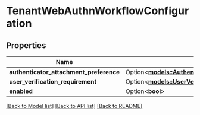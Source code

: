 # TenantWebAuthnWorkflowConfiguration

## Properties

Name | Type | Description | Notes
------------ | ------------- | ------------- | -------------
**authenticator_attachment_preference** | Option<[**models::AuthenticatorAttachmentPreference**](AuthenticatorAttachmentPreference.md)> |  | [optional]
**user_verification_requirement** | Option<[**models::UserVerificationRequirement**](UserVerificationRequirement.md)> |  | [optional]
**enabled** | Option<**bool**> |  | [optional]

[[Back to Model list]](../README.md#documentation-for-models) [[Back to API list]](../README.md#documentation-for-api-endpoints) [[Back to README]](../README.md)


